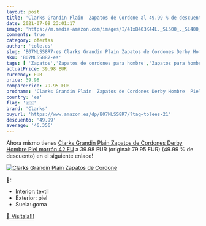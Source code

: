 ```yaml
---
layout: post
title: 'Clarks Grandin Plain  Zapatos de Cordone al 49.99 % de descuento'
date: 2021-07-09 23:01:17
image: 'https://m.media-amazon.com/images/I/41xB403K44L._SL500_._SL400_.jpg'
comments: true
category: ofertas
author: 'tole.es'
slug: 'B07MLSS8R7-es Clarks Grandin Plain Zapatos de Cordones Derby Hombre Piel...'
sku: 'B07MLSS8R7-es'
tags: [ 'Zapatos','Zapatos de cordones para hombre','Zapatos para hombre','Zapatos y complementos','clarks','zapatos', ]
actualPrice: 39.98 EUR
currency: EUR
price: 39.98
comparePrice: 79.95 EUR
prodname: 'Clarks Grandin Plain  Zapatos de Cordones Derby Hombre  Piel marrón  42 EU'
country: 'es'
flag: '🇪🇸'
brand: 'Clarks'
buyurl: 'https://www.amazon.es/dp/B07MLSS8R7/?tag=tolees-21'
descuento: '49.99'
average: '46.356'
---
```


Ahora mismo tienes [Clarks Grandin Plain  Zapatos de Cordones Derby Hombre  Piel marrón  42 EU](https://www.amazon.es/dp/B07MLSS8R7/?tag=tolees-21) a 39.98 EUR (original: 79.95 EUR) (49.99 %  de descuento) en el siguiente enlace!

[![Clarks Grandin Plain  Zapatos de Cordone](https://m.media-amazon.com/images/I/41xB403K44L._SL500_._SL400_.jpg)](https://www.amazon.es/dp/B07MLSS8R7/?tag=tolees-21)

🔎:

- Interior: textil
- Exterior: piel
- Suela: goma

[🛒 Visítala!!!](https://www.amazon.es/dp/B07MLSS8R7/?tag=tolees-21)
